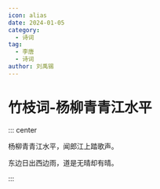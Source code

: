 ```yaml
---
icon: alias
date: 2024-01-05
category:
  - 诗词
tag:
  - 李唐
  - 诗词
author: 刘禹锡
---
```


# 竹枝词-杨柳青青江水平

<!-- more -->


::: center

杨柳青青江水平，闻郎江上踏歌声。

东边日出西边雨，道是无晴却有晴。

:::